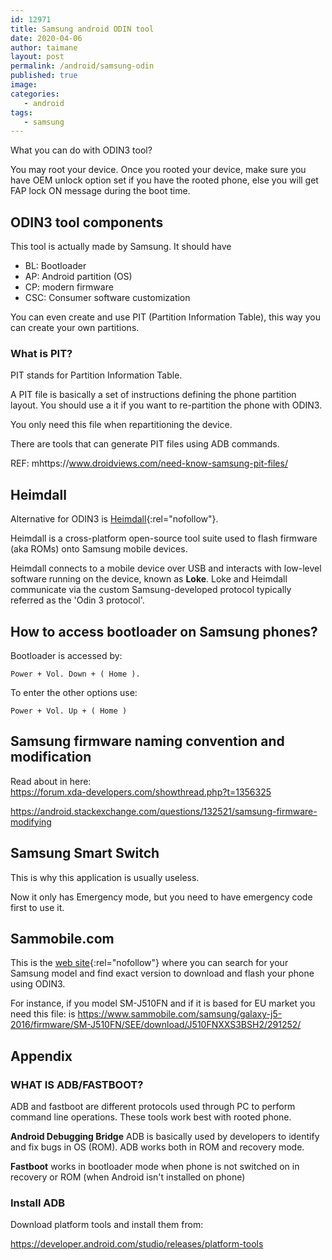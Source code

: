```yaml
---
id: 12971
title: Samsung android ODIN tool
date: 2020-04-06
author: taimane
layout: post
permalink: /android/samsung-odin
published: true
image: 
categories: 
   - android
tags:
   - samsung
---
```

What you can do with ODIN3 tool? 

You may root your device. Once you rooted your device, make sure you have OEM unlock option set if you have the rooted phone, else you will get FAP lock ON message during the boot time.


## ODIN3 tool components

This tool is actually made by Samsung. It should have

* BL: Bootloader
* AP: Android partition (OS)
* CP: modern firmware
* CSC: Consumer software customization

You can even create and use PIT (Partition Information Table), this way you can create your own partitions.

### What is PIT?

PIT stands for Partition Information Table.

A PIT file is basically a set of instructions defining the phone partition layout. You should use a it if you want to re-partition the phone with ODIN3.

You only need this file when repartitioning the device.

There are tools that can generate PIT files using ADB commands.

REF: mhttps://www.droidviews.com/need-know-samsung-pit-files/


## Heimdall

Alternative for ODIN3 is [Heimdall](https://gitlab.com/BenjaminDobell/Heimdall){:rel="nofollow"}.

Heimdall is a cross-platform open-source tool suite used to flash firmware (aka ROMs) onto Samsung mobile devices.

Heimdall connects to a mobile device over USB and interacts with low-level software running on the device, known as **Loke**. Loke and Heimdall communicate via the custom Samsung-developed protocol typically referred as the 'Odin 3 protocol'.


## How to access bootloader on Samsung phones?

Bootloader is accessed by:

```
Power + Vol. Down + ( Home ). 
```


To enter the other options use:

```
Power + Vol. Up + ( Home ) 
```

## Samsung firmware naming convention and modification

Read about in here:  
https://forum.xda-developers.com/showthread.php?t=1356325


https://android.stackexchange.com/questions/132521/samsung-firmware-modifying



##  Samsung Smart Switch

This is why this application is usually useless.

Now it only has Emergency mode, but you need to have emergency code first to use it.



## Sammobile.com

This is the [web site](https://www.sammobile.com){:rel="nofollow"} where you can search for your Samsung model and find exact version to download and flash your phone using ODIN3.

For instance, if you model SM-J510FN and if it is based for EU market you need this file: is https://www.sammobile.com/samsung/galaxy-j5-2016/firmware/SM-J510FN/SEE/download/J510FNXXS3BSH2/291252/

## Appendix 

### WHAT IS ADB/FASTBOOT?

ADB and fastboot are different protocols used through PC to perform command line operations. These tools work best with rooted phone.

**Android Debugging Bridge** ADB is basically used by developers to identify and fix bugs in OS (ROM). ADB works both in ROM and recovery mode.

**Fastboot** works in bootloader mode when phone is not switched on in recovery or ROM (when Android isn't installed on phone)

### Install ADB

Download platform tools and install them from:

https://developer.android.com/studio/releases/platform-tools

<!-- 
Rooting Samsung Galaxy using TWRP

TWRP
https://www.mediafire.com/file/844c26g346r2f5n/TWRP_3.0.2_SM_J5_2016_Nougat_7.1.1.tar/file

Super SU
http://www.mediafire.com/file/vjcjh24gx80g01y/SuperSU-v2.82-20170528234214.zip/file

Procedure
https://www.youtube.com/watch?v=aCeSV7dMylI -->